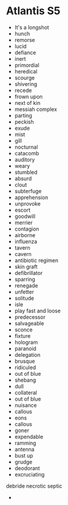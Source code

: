 # Atlantis S5

- It's a longshot
- hunch
- remorse
- lucid
- defiance
- inert
- primordial
- heredical
- scourge
- shivering
- recede
- frown upon
- next of kin
- messiah complex
- parting
- peckish
- exude
- mist
- gill
- nocturnal
- catacomb
- auditory
- weary
- stumbled
- absurd
- clout
- subterfuge
- apprehension
- unprovoke
- escort
- goodwill
- merrier
- contagion
- airborne
- influenza
- tavern
- cavern
- antibiotic regimen
- skin graft
- defibrillator
- sparring
- renegade
- unfetter
- solitude
- isle
- play fast and loose
- predecessor
- salvageable
- sconce
- fixture
- hologram
- paranoid
- delegation
- brusque
- ridiculed
- out of blue
- shebang
- dull
- collateral
- out of blue
- nuisance
- callous
- eons
- callous
- goner
- expendable
- ramming
- antenna
- bust up
- grudge
- deodorant
- excruciating

debride
necrotic
septic

-
